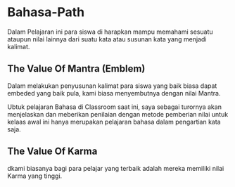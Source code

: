 # Bahasa-Path
Dalam Pelajaran ini para siswa di harapkan mampu memahami sesuatu ataupun nilai lainnya dari suatu kata atau susunan kata yang menjadi kalimat. 
## The Value Of Mantra (Emblem)
Dalam melakukan penyusunan kalimat para siswa yang baik biasa dapat embeded yang baik pula, kami biasa menyembutnya dengan nilai Mantra. 

Ubtuk pelajaran Bahasa di Classroom saat ini, saya sebagai turornya akan menjelaskan dan meberikan penilaian dengan  metode pemberian nilai untuk kelaas awal ini hanya merupakan pelajaran bahasa dalam  pengartian kata saja.
## The Value Of Karma
dkami biasanya bagi para pelajar yang terbaik adalah mereka memiliki nilai Karma yang tinggi.
